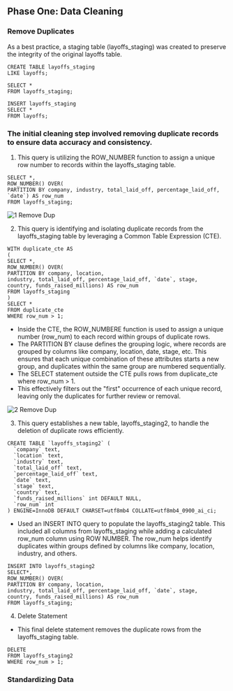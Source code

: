 ## Phase One: Data Cleaning  
### Remove Duplicates    
As a best practice, a staging table (layoffs_staging) was created to preserve the integrity of the original layoffs table.  
```
CREATE TABLE layoffs_staging
LIKE layoffs;

SELECT *
FROM layoffs_staging;

INSERT layoffs_staging
SELECT *
FROM layoffs;
```
### The initial cleaning step involved removing duplicate records to ensure data accuracy and consistency.  

1. This query is utilizing the ROW_NUMBER function to assign a unique row number to records within the layoffs_staging table.
```
SELECT *,
ROW_NUMBER() OVER(
PARTITION BY company, industry, total_laid_off, percentage_laid_off, `date`) AS row_num
FROM layoffs_staging;
```
![1  Remove Dup](https://github.com/user-attachments/assets/d3feaa3a-eb2e-45d4-a825-3198485d6b8d)  

2. This query is identifying and isolating duplicate records from the layoffs_staging table by leveraging a Common Table Expression (CTE).
```
WITH duplicate_cte AS
(
SELECT *,
ROW_NUMBER() OVER(
PARTITION BY company, location, 
industry, total_laid_off, percentage_laid_off, `date`, stage, 
country, funds_raised_millions) AS row_num
FROM layoffs_staging
)
SELECT *
FROM duplicate_cte
WHERE row_num > 1;
```
- Inside the CTE, the ROW_NUMBERE function is used to assign a unique number (row_num) to each record within groups of duplicate rows.
- The PARTITION BY clause defines the grouping logic, where records are grouped by columns like company, location, date, stage, etc. This ensures that each unique combination of these attributes starts a new group, and duplicates within the same group are numbered sequentially.
- The SELECT statement outside the CTE pulls rows from duplicate_cte where row_num > 1.
- This effectively filters out the "first" occurrence of each unique record, leaving only the duplicates for further review or removal.

![2  Remove Dup](https://github.com/user-attachments/assets/3ba28e2e-a33b-414a-887c-7687c9531724)  

3. This query establishes a new table, layoffs_staging2, to handle the deletion of duplicate rows efficiently.
```
CREATE TABLE `layoffs_staging2` (
  `company` text,
  `location` text,
  `industry` text,
  `total_laid_off` text,
  `percentage_laid_off` text,
  `date` text,
  `stage` text,
  `country` text,
  `funds_raised_millions` int DEFAULT NULL,
  `row_num` int
) ENGINE=InnoDB DEFAULT CHARSET=utf8mb4 COLLATE=utf8mb4_0900_ai_ci;
```
- Used an INSERT INTO query to populate the layoffs_staging2 table. This included all columns from layoffs_staging while adding a calculated row_num column using ROW NUMBER. The row_num helps identify duplicates within groups defined by columns like company, location, industry, and others.
```
INSERT INTO layoffs_staging2
SELECT*,
ROW_NUMBER() OVER(
PARTITION BY company, location, 
industry, total_laid_off, percentage_laid_off, `date`, stage, 
country, funds_raised_millions) AS row_num
FROM layoffs_staging;
```
4. Delete Statement
- This final delete statement removes the duplicate rows from the layoffs_staging table.
```
DELETE 
FROM layoffs_staging2
WHERE row_num > 1;
```

### Standardizing Data
